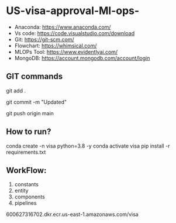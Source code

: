 # US-visa-approval-Ml-ops-

- Anaconda: https://www.anaconda.com/
- Vs code: https://code.visualstudio.com/download
- Git: https://git-scm.com/
- Flowchart: https://whimsical.com/
- MLOPs Tool: https://www.evidentlyai.com/
- MongoDB: https://account.mongodb.com/account/login


## GIT commands
git add .

git commit -m "Updated"

git push origin main

## How to run?
conda create -n visa python=3.8 -y
conda activate visa
pip install -r requirements.txt

## WorkFlow:

1.  constants
2.  entity 
3.  components
4. pipelines


600627316702.dkr.ecr.us-east-1.amazonaws.com/visa